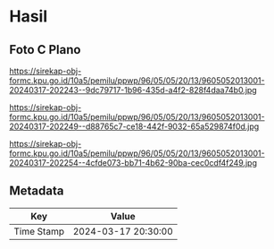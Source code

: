 # Hasil

## Foto C Plano

https://sirekap-obj-formc.kpu.go.id/10a5/pemilu/ppwp/96/05/05/20/13/9605052013001-20240317-202243--9dc79717-1b96-435d-a4f2-828f4daa74b0.jpg

https://sirekap-obj-formc.kpu.go.id/10a5/pemilu/ppwp/96/05/05/20/13/9605052013001-20240317-202249--d88765c7-ce18-442f-9032-65a529874f0d.jpg

https://sirekap-obj-formc.kpu.go.id/10a5/pemilu/ppwp/96/05/05/20/13/9605052013001-20240317-202254--4cfde073-bb71-4b62-90ba-cec0cdf4f249.jpg


## Metadata

| Key        | Value               |
| ---------- | ------------------- |
| Time Stamp | 2024-03-17 20:30:00 |



